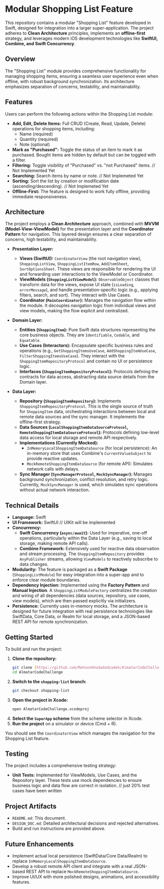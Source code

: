 # Modular Shopping List Feature

This repository contains a modular "Shopping List" feature developed in Swift, designed for integration into a larger super-application. The project adheres to **Clean Architecture** principles, implements an **offline-first** strategy, and leverages modern iOS development technologies like **SwiftUI, Combine, and Swift Concurrency**.

## Overview

The "Shopping List" module provides comprehensive functionality for managing shopping items, ensuring a seamless user experience even when offline, with robust background synchronization. Its architecture emphasizes separation of concerns, testability, and maintainability.

## Features

Users can perform the following actions within the Shopping List module:

* **Add, Edit, Delete Items:** Full CRUD (Create, Read, Update, Delete) operations for shopping items, including:
    * Name (required)
    * Quantity (required)
    * Note (optional)
* **Mark as "Purchased":** Toggle the status of an item to mark it as purchased. Bought items are hidden by default but can be toggled with a filter.
* **Filtering:** Toggle visibility of "Purchased" vs. "not Purchased" items. // Not Implemented Yet
* **Searching:** Search items by name or note. // Not Implemeted Yet
* **Sorting:** Sort the list by creation or modification date (ascending/descending). // Not Implemeted Yet
* **Offline-First:** The feature is designed to work fully offline, providing immediate responsiveness.

## Architecture

The project employs a **Clean Architecture** approach, combined with **MVVM (Model-View-ViewModel)** for the presentation layer and the **Coordinator Pattern** for navigation. This layered design ensures a clear separation of concerns, high testability, and maintainability.

* **Presentation Layer:**
    * **Views (SwiftUI):** `CoordinatorView` (the root navigation view), `ShoppingListView`, `ShoppingListItemRow`, `AddItemSheet`, `SortOptionsSheet`. These views are responsible for rendering the UI and forwarding user interactions to the ViewModel or Coordinator.
    * **ViewModels (`ShoppingListViewModel`):** `ObservableObject` classes that transform data for the views, expose UI state (`isLoading`, `errorMessage`), and handle presentation-specific logic (e.g., applying filters, search, and sort). They interact with Use Cases.
    * **Coordinator (`MainCoordinator`):** Manages the navigation flow within the module. It decouples navigation logic from individual views and view models, making the flow explicit and centralized.

* **Domain Layer:**
    * **Entities (`ShoppingItem`):** Pure Swift data structures representing the core business objects. They are `Identifiable`, `Codable`, and `Equatable`.
    * **Use Cases (Interactors):** Encapsulate specific business rules and operations (e.g., `GetShoppingItemsUseCase`, `AddShoppingItemUseCase`, `FilterShoppingItemsUseCase`). They interact with the `ShoppingItemRepositoryProtocol` and contain no UI or persistence logic.
    * **Interfaces (`ShoppingItemRepositoryProtocol`):** Protocols defining the contracts for data access, abstracting data source details from the Domain layer.

* **Data Layer:**
    * **Repository (`ShoppingItemRepository`):** Implements `ShoppingItemRepositoryProtocol`. This is the single source of truth for `ShoppingItem` data, orchestrating interactions between local and remote data sources and the sync manager. It implements the offline-first strategy.
    * **Data Sources (`LocalShoppingItemDataSourceProtocol`, `RemoteShoppingItemDataSourceProtocol`):** Protocols defining low-level data access for local storage and remote API respectively.
    * **Implementations (Currently Mocked):**
        * `InMemoryLocalShoppingItemDataSource` (for local persistence): An in-memory store that uses Combine's `CurrentValueSubject` to provide reactive updates.
        * `MockRemoteShoppingItemDataSource` (for remote API): Simulates network calls with delays.
    * **Sync Manager (`SyncManagerProtocol`, `MockSyncManager`):** Manages background synchronization, conflict resolution, and retry logic. Currently, `MockSyncManager` is used, which simulates sync operations without actual network interaction.

## Technical Details

* **Language:** Swift
* **UI Framework:** SwiftUI // UIKit will be implemented
* **Concurrency:**
    * **Swift Concurrency (`async/await`):** Used for imperative, one-off operations, particularly within the Data Layer (e.g., saving to local storage, making remote API calls).
    * **Combine Framework:** Extensively used for reactive data observation and stream processing. The `ShoppingItemRepository` provides `AnyPublisher` streams, allowing `ViewModels` to reactively subscribe to data changes.
* **Modularity:** The feature is packaged as a **Swift Package** (`ShoppingListModule`) for easy integration into a super-app and to enforce clear module boundaries.
* **Dependency Injection:** Implemented using the **Factory Pattern** and **Manual Injection**. A `ShoppingListModuleFactory` centralizes the creation and wiring of all dependencies (data sources, repository, use cases, view models), which are then passed explicitly via initializers.
* **Persistence:** Currently uses in-memory mocks. The architecture is designed for future integration with real persistence technologies like SwiftData, Core Data, or Realm for local storage, and a JSON-based REST API for remote synchronization.

## Getting Started

To build and run the project:

1.  **Clone the repository:**
    ```bash
    git clone [https://github.com/Mohsenkhodadadzadeh/AlmatarCodeChallenge.git](https://github.com/Mohsenkhodadadzadeh/AlmatarCodeChallenge.git)
    cd AlmatarCodeChallenge
    ```
2.  **Switch to the `shopping-list` branch:**
    ```bash
    git checkout shopping-list
    ```
3.  **Open the project in Xcode:**
    ```bash
    open AlmatarCodeChallenge.xcodeproj
    ```
4.  **Select the `SuperApp` scheme** from the scheme selector in Xcode.
5.  **Run the project** on a simulator or device (Cmd + R).

You should see the `CoordinatorView` which manages the navigation for the Shopping List feature.

## Testing

The project includes a comprehensive testing strategy:

* **Unit Tests:** Implemented for ViewModels, Use Cases, and the Repository layer. These tests use mock dependencies to ensure business logic and data flow are correct in isolation. // just 20% test cases have been written

## Project Artifacts

* `README.md`: This document.
* `DESIGN_DOC.md`: Detailed architectural decisions and rejected alternatives.
* Build and run instructions are provided above.

## Future Enhancements

* Implement actual local persistence (SwiftData/Core Data/Realm) to replace `InMemoryLocalShoppingItemDataSource`.
* Develop a robust remote API client and integrate with a real JSON-based REST API to replace `MockRemoteShoppingItemDataSource`.
* Improve UI/UX with more polished designs, animations, and accessibility features.
